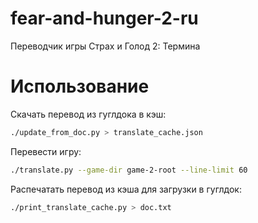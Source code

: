 # fear-and-hunger-2-ru
Переводчик игры Страх и Голод 2: Термина

# Использование

Скачать перевод из гуглдока в кэш:
```bash
./update_from_doc.py > translate_cache.json 
```

Перевести игру:
```bash
./translate.py --game-dir game-2-root --line-limit 60
```

Распечатать перевод из кэша для загрузки в гуглдок:
```bash
./print_translate_cache.py > doc.txt
```